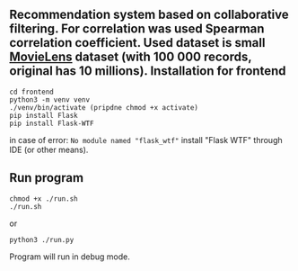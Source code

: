 Recommendation system based on collaborative filtering. For correlation was used Spearman correlation coefficient.
Used dataset is small [MovieLens](http://movielens.org) dataset (with 100 000 records, original has 10 millions).
Installation for frontend
---

    cd frontend
    python3 -m venv venv
    ./venv/bin/activate (pripdne chmod +x activate)
    pip install Flask
    pip install Flask-WTF
    
in case of error: `No module named "flask_wtf"` install "Flask WTF" through IDE (or other means).
   
Run program
---

    chmod +x ./run.sh
    ./run.sh
    
or

    python3 ./run.py    

Program will run in debug mode.